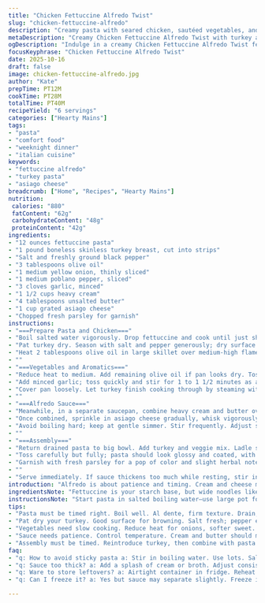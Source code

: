 ```yaml
---
title: "Chicken Fettuccine Alfredo Twist"
slug: "chicken-fettuccine-alfredo"
description: "Creamy pasta with seared chicken, sautéed vegetables, and a rich cheese sauce. Heavy cream and butter form the base with parmesan melted in for depth. Onion and bell peppers add sweetness and texture. Garlic lends aroma but watch the heat to avoid bitterness. The fettuccine cooks separately to al dente before combining. Olive oil sears seasoned chicken until just opaque, then veggies soften in the same pan preserving flavor. Sauce thickens by gentle simmer, careful to whisk and prevent burning. Serve by tossing everything together. Swap chicken for turkey breast, red pepper for poblano, parmesan for asiago for a sharper edge. Timing keyed on visual cues, not clock."
metaDescription: "Creamy Chicken Fettuccine Alfredo Twist with turkey and poblano. Perfect for pasta lovers. Quick to make with rich flavors."
ogDescription: "Indulge in a creamy Chicken Fettuccine Alfredo Twist featuring turkey and poblano peppers. It’s a comforting dish focused on flavor and texture."
focusKeyphrase: "Chicken Fettuccine Alfredo Twist"
date: 2025-10-16
draft: false
image: chicken-fettuccine-alfredo.jpg
author: "Kate"
prepTime: PT12M
cookTime: PT28M
totalTime: PT40M
recipeYield: "6 servings"
categories: ["Hearty Mains"]
tags:
- "pasta"
- "comfort food"
- "weeknight dinner"
- "italian cuisine"
keywords:
- "fettuccine alfredo"
- "turkey pasta"
- "asiago cheese"
breadcrumb: ["Home", "Recipes", "Hearty Mains"]
nutrition: 
 calories: "880"
 fatContent: "62g"
 carbohydrateContent: "48g"
 proteinContent: "42g"
ingredients:
- "12 ounces fettuccine pasta"
- "1 pound boneless skinless turkey breast, cut into strips"
- "Salt and freshly ground black pepper"
- "3 tablespoons olive oil"
- "1 medium yellow onion, thinly sliced"
- "1 medium poblano pepper, sliced"
- "3 cloves garlic, minced"
- "1 1/2 cups heavy cream"
- "4 tablespoons unsalted butter"
- "1 cup grated asiago cheese"
- "Chopped fresh parsley for garnish"
instructions:
- "===Prepare Pasta and Chicken==="
- "Boil salted water vigorously. Drop fettuccine and cook until just shy of al dente; pasta firms with slight chew. Drain well and set aside in colander to avoid mush."
- "Pat turkey dry. Season with salt and pepper generously; dry surface stays tender and browns better."
- "Heat 2 tablespoons olive oil in large skillet over medium-high flame. Lay turkey strips single layer in hot oil; don’t crowd or stir often. Listen for steady sizzle. Flip when one side turns opaque but still moist inside, about 4-5 minutes total. Remove with slotted spoon, drain fat if sticky or smokey. Cover and keep warm."
- ""
- "===Vegetables and Aromatics==="
- "Reduce heat to medium. Add remaining olive oil if pan looks dry. Toss in onion and poblano; stir slow. Onion softens, turning translucent. Poblano wilts but retains slight crunch; about 6 minutes."
- "Add minced garlic; toss quickly and stir for 1 to 1 1/2 minutes as aroma blooms. Garlic burns fast so stay close—brown edges equal bitter taste. Mix turkey back in."
- "Cover pan loosely. Let turkey finish cooking through by steaming with veggies for 4-5 minutes. Check with slice; no pink."
- ""
- "===Alfredo Sauce==="
- "Meanwhile, in a separate saucepan, combine heavy cream and butter over medium heat. Watch butter melt into cream, no rush."
- "Once combined, sprinkle in asiago cheese gradually, whisk vigorously to incorporate smoothly. Cheese adds salt and texture; mix till sauce thickens and is velvety—should coat spoon, not run off immediately."
- "Avoid boiling hard; keep at gentle simmer. Stir frequently. Adjust salt and pepper. Sauce too thick? Add splash of cream or milk."
- ""
- "===Assembly==="
- "Return drained pasta to big bowl. Add turkey and veggie mix. Ladle sauce over promptly to avoid pasta drying out."
- "Toss carefully but fully; pasta should look glossy and coated, with meat and peppers evenly distributed."
- "Garnish with fresh parsley for a pop of color and slight herbal note."
- ""
- "Serve immediately. If sauce thickens too much while resting, stir in splash of warm cream or broth."
introduction: "Alfredo is about patience and timing. Cream and cheese meld only if heat’s controlled, no scorched bits. Chicken—turkey here—gets that edge where outside crisps slightly while inside stays tender. Onion and poblano bring color and subtle spice, no flat flavor allowed. Garlic must only soften; blackened garlic is a quick way to ruin this. Pasta cooks elsewhere, so no sticky mess. Managing all three elements prevents sloppy or bland muck. Remember; heat management is the silent key. Chop smart—thin slices for even cooking, not chunks. A sprinkle of asiago instead of parmesan pushes this over the line into complexity. Keep sauce loose, not gluey. Fresh parsley brightens the entire plate before you even taste it. You’re in control of every sizzling, bubbling moment."
ingredientsNote: "Fettuccine is your starch base, but wide noodles like pappardelle or tagliatelle can work if you want more sauce retention. Turkey breast is a leaner spin on chicken; both handle seasoning the same. Poblano peppers add a mild smoky heat alternative to sweet red peppers; swap back if you don’t want any kick. Asiago cheese contributes sharper tang and melts well but can be replaced with aged gouda or a blend of parmesan and pecorino for different profiles. Heavy cream and butter ratio is crucial to avoid greasy or watery sauce—always start with cold cream and melt butter slowly to keep emulsification stable."
instructionsNote: "Start pasta in salted boiling water—use large pot for freedom to stop sticking. Timing pasta slightly before you need it means you avoid overcooking when assembling last steps. Dry turkey well before season and sear to get crisp edges; wet chicken steams and resists browning. Use a slotted spoon to remove protein to keep oil from burning; if pan gets sticky or smokes, wipe it out or add fresh fat like olive oil. Sweating onion and poblano means cooking slowly until onion is translucent; this unlocks sweetness without caramelization. Garlic needs brief introduction in pan after veggies soften; watch for aroma and pale gold, no brown. Covering pan finishes cooking meat with gentle steam, less tough than flipping nonstop."
tips:
- "Pasta must be timed right. Boil well. Al dente, firm texture. Drain; avoid mush. Toss with sauce immediately. Keep the fettuccine glossy. Sometimes re-season after cooking."
- "Pat dry your turkey. Good surface for browning. Salt fresh; pepper enhances. Single layer in the pan helps crisp edges. Don't overcrowd. Flip when opaque, juicy inside."
- "Vegetables need slow cooking. Reduce heat for onions, softer sweet. Poblano for mild spice. Toss garlic in after veggies. Don’t let garlic burn. Watch closely, quick timing counts."
- "Sauce needs patience. Control temperature. Cream and butter should meld—no boiling. Whisk in asiago gradually. Sauce must coat spoon without running off. Adjust thickness mid-cooking."
- "Assembly must be timed. Reintroduce turkey, then combine with pasta gently. Toss together with sauce quickly. Herbs boost colors and freshness. Skip heavy piling."
faq:
- "q: How to avoid sticky pasta a: Stir in boiling water. Use lots. Salt well. Drain before mush forms. Toss with sauce right after draining."
- "q: Sauce too thick? a: Add a splash of cream or broth. Adjust consistency for better cling. Don't panic; just whisk and simmer again."
- "q: Ware to store leftovers? a: Airtight container in fridge. Reheat gently, splash cream. Microwave works, but use low heat. Avoid overcooking again."
- "q: Can I freeze it? a: Yes but sauce may separate slightly. Freeze in portions. Thaw overnight when ready. Reheat carefully to maintain texture."

---
```

